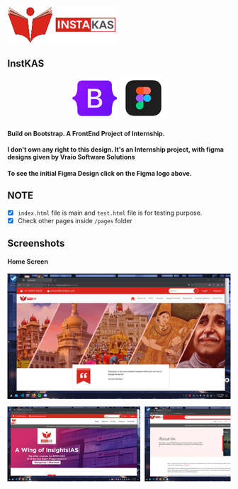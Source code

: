 ![Logo](./src/img/logo.png)
## InstKAS

<div style="display: flex; align-items: center; justify-content: center;">
  <a href="https://getbootstrap.com/">
    <img src="./src/img/Bootstrap_logo.svg.png" alt="BootStrap" style="width: 100px; height: auto; margin-right: 10px;">
  </a>
  <a href="https://www.figma.com/design/c2hRWKAuq2Xn1vMU3v16Cj/Insta-KAS-(21-06-23)?node-id=2311-22&node-type=frame&t=QipoJUq1gnDsHnIm-0">
    <img src="./src/img/png-transparent-figma-app-logo-tech-companies-thumbnail.png" alt="Figma" style="width: 100px; height: auto;">
  </a>
</div>

#### Build on Bootstrap. A FrontEnd Project of Internship. 

#### I don't own any right to this design. It's an Internship project, with figma designs given by Vraio Software Solutions

#### To see the initial Figma Design click on the Figma logo above.

## NOTE
- [x] ```index.html``` file is main and ```test.html``` file is for testing purpose.
- [x] Check other pages inside ```/pages``` folder

## Screenshots
#### Home Screen
![Screenshot](/src/img/Screenshot_20241108_132739.png) 
<div style="display: flex; overflow-x: scroll; gap: 10px;">
    <img src="./src/img/Screenshot_20241017_212146.png" alt="Screenshot 1" style="width: 300px; height: auto;">
    <img src="./src/img/Screenshot_20241108_132933.png" alt="Screenshot 2" style="width: 300px; height: auto;">
    <img src="./src/img/Screenshot_20241108_133035.png" alt="Screenshot 3" style="width: 300px; height: auto;">
</div>
